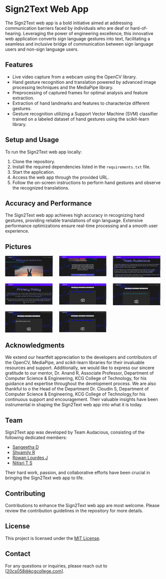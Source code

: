 # Sign2Text Web App

The Sign2Text web app is a bold initiative aimed at addressing communication barriers faced by individuals who are deaf or hard-of-hearing. Leveraging the power of engineering excellence, this innovative web application converts sign language gestures into text, facilitating a seamless and inclusive bridge of communication between sign language users and non-sign language users.

## Features

- Live video capture from a webcam using the OpenCV library.
- Hand gesture recognition and translation powered by advanced image processing techniques and the MediaPipe library.
- Preprocessing of captured frames for optimal analysis and feature extraction.
- Extraction of hand landmarks and features to characterize different gestures.
- Gesture recognition utilizing a Support Vector Machine (SVM) classifier trained on a labeled dataset of hand gestures using the scikit-learn library.

## Setup and Usage

To run the Sign2Text web app locally:

1. Clone the repository.
2. Install the required dependencies listed in the `requirements.txt` file.
3. Start the application.
4. Access the web app through the provided URL.
5. Follow the on-screen instructions to perform hand gestures and observe the recognized translations.

## Accuracy and Performance

The Sign2Text web app achieves high accuracy in recognizing hand gestures, providing reliable translations of sign language. Extensive performance optimizations ensure real-time processing and a smooth user experience.
## Pictures 

<div style="display: grid; grid-template-columns: repeat(3, 1fr); gap: 20px;">
  <img src="slideshow/slide1.png" alt="Slide 1" width="200"/>
  <img src="slideshow/slide2.png" alt="Slide 2" width="200"/>
  <img src="slideshow/slide3.png" alt="Slide 3" width="200"/>
  <img src="slideshow/slide4.png" alt="Slide 4" width="200"/>
  <img src="slideshow/slide5.png" alt="Slide 5" width="200"/>
  <img src="slideshow/slide6.png" alt="Slide 6" width="200"/>
  <img src="slideshow/slide7.png" alt="Slide 7" width="200"/>
  <img src="slideshow/slide8.png" alt="Slide 8" width="200"/>
</div>


## Acknowledgments

We extend our heartfelt appreciation to the developers and contributors of the OpenCV, MediaPipe, and scikit-learn libraries for their invaluable resources and support. 
Additionally, we would like to express our sincere gratitude to our mentor, Dr. Anand R, Associate Professor,
Department of Computer Science & Engineering, KCG College of Technology, for his guidance and expertise throughout the development process. 
We are also thankful to o the Head of the Department Dr. Cloudin S, Department of Computer Science & Engineering, KCG College of Technology,for his continuous support and encouragement. Their valuable insights have been instrumental in shaping the Sign2Text web app into what it is today.

## Team

Sign2Text app was developed by Team Audacious, consisting of the following dedicated members:

- [Sangeetha D](https://github.com/sangeethadhanasekar)
- [Shyamily R](https://github.com/Shyamily240702)
- [Rowan Lourdes J](https://github.com/rowanX14)
- [Nitisri T S](https://github.com/Nitisri06)


Their hard work, passion, and collaborative efforts have been crucial in bringing the Sign2Text web app to life.

## Contributing

Contributions to enhance the Sign2Text web app are most welcome. Please review the contribution guidelines in the repository for more details.

## License

This project is licensed under the [MIT License](LICENSE).

## Contact

For any questions or inquiries, please reach out to [20cs058@kcgcollege.com].


